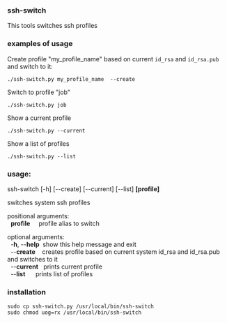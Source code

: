 ### ssh-switch
This tools switches ssh profiles

### examples of usage

Create profile "my_profile_name" based on current `id_rsa` and `id_rsa.pub` and switch to it:
```shell
./ssh-switch.py my_profile_name  --create 
```

Switch to profile "job"
```shell
./ssh-switch.py job
```

Show a current profile
```shell
./ssh-switch.py --current
```

Show a list of profiles
```shell
./ssh-switch.py --list
```

### usage:
ssh-switch \[-h\] \[--create\] \[--current\] \[--list\] **\[profile\]**  
  
switches system ssh profiles  
  
positional arguments:  
  **profile**     profile alias to switch  
  
optional arguments:  
  -**h**, --**help**  show this help message and exit  
  --**create**    creates profile based on current system id\_rsa and id\_rsa.pub and switches to it  
  --**current**   prints current profile  
  --**list**      prints list of profiles


### installation

```shell
sudo cp ssh-switch.py /usr/local/bin/ssh-switch
sudo chmod uog=rx /usr/local/bin/ssh-switch
```
